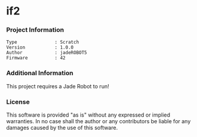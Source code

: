if2
================



### Project Information
```
Type              : Scratch
Version           : 1.0.0
Author            : jadeROBOT5
Firmware          : 42
```

### Additional Information
This project requires a Jade Robot to run!

### License
This software is provided "as is" without any expressed or implied warranties.  In no case shall the author or any contributors be liable for any damages caused by the use of this software.

